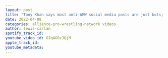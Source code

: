 ```yaml
---
layout: post
title: "Tony Khan says most anti-AEW social media posts are just bots; The Briscoes set to return to Impact"
date: 2022-04-08
categories: alliance-pro-wrestling-network videos
author: lewis-carlan
spotify_track_id: 
youtube_video_id: GJq4GOzJQjM
apple_track_id: 
youtube_metadata: 
---
```

